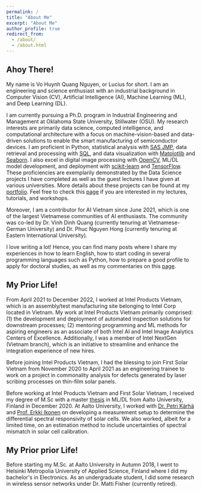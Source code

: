 ```yaml
---
permalink: /
title: "About Me"
excerpt: "About Me"
author_profile: true
redirect_from: 
  - /about/
  - /about.html
---
```


## Ahoy There!
My name is Vo Huynh Quang Nguyen, or Lucius for short. I am an engineering and science enthusiast with an industrial background in Computer Vision (CV), Artificial Intelligence (AI), Machine Learning (ML), and Deep Learning (DL).

I am currently pursuing a Ph.D. program in Industrial Engineering and Management at Oklahoma State University, Stillwater (OSU). My research interests are primarily data science, computed intelligence, and computational architecture with a focus on machine-vision-based and data-driven solutions to enable the smart manufacturing of semiconductor devices. I am proficient in Python, statistical analysis with [SAS JMP](https://www.jmp.com/en_us/home.html), data retrieval and processing with [SQL](https://www.iso.org/standard/63555.html), and data visualization with [Matplotlib](https://matplotlib.org/) and [Seaborn](https://seaborn.pydata.org/). I also excel in digital image processing with [OpenCV](https://opencv.org/), ML/DL model development, and deployment with [scikit-learn](https://scikit-learn.org/stable/index.html#) and [TensorFlow](https://www.tensorflow.org/). These proficiencies are exemplarily demonstrated by the Data Science projects I have completed as well as the guest lectures I have given at various universities. More details about these projects can be found at my [portfolio](../_pages/portfolio.md). Feel free to check this [page](../_pages/teaching.md) if you are interested in my lectures, tutorials, and workshops.

Moreover, I am a contributor for AI Vietnam since June 2021, which is one of the largest Vietnamese communities of AI enthusiasts. The community was co-led by Dr. Vinh Dinh Quang (currently tenuring at Vietnamese-German University) and Dr. Phuc Nguyen Hong (currently tenuring at Eastern International University).

I love writing a lot! Hence, you can find many posts where I share my experiences in how to learn English, how to start coding in several programming languages such as Python, how to prepare a good profile to apply for doctoral studies, as well as my commentaries on this [page](../_pages/year-archive.md).


## My Prior Life!
From April 2021 to December 2022, I worked at Intel Products Vietnam, which is an assembly/test manufacturing site belonging to Intel Corp located in Vietnam. My work at Intel Products Vietnam primarily comprised: (1) the development and deployment of automated inspection solutions for downstream processes; (2) mentoring programming and ML methods for aspiring engineers as an associate of both Intel AI and Intel Image Analytics Centers of Excellence. Additionally, I was a member of Intel NextGen (Vietnam branch), which is an initiative to streamline and enhance the integration experience of new hires.

Before joining Intel Products Vietnam, I had the blessing to join First Solar Vietnam from November 2020 to April 2021 as an engineering trainee to work on a project in commonality analysis for defects generated by laser scribing processes on thin-film solar panels.

Before working at Intel Products Vietnam and First Solar Vietnam, I received my degree of M.Sc with a master <a href = "https://aaltodoc.aalto.fi/handle/123456789/102461">thesis</a> in ML/DL from Aalto University, Finland in December 2020. At Aalto University, I worked with <a href = "https://research.aalto.fi/en/persons/petri-k%C3%A4rh%C3%A4">Dr. Petri Kärhä</a> and <a href = "https://research.aalto.fi/en/persons/erkki-ikonen">Prof. Erkki Ikonen</a> on developing a measurement setup to determine the differential spectral responsivity of solar cells. We also worked, albeit for a limited time, on an estimation method to include uncertainties of spectral mismatch in solar cell calibration. 


## My Prior prior Life!
Before starting my M.Sc. at Aalto University in Autumn 2018, I went to Helsinki Metropolia University of Applied Science, Finland where I did my bachelor's in Electronics. As an undergraduate student, I did some research in wireless sensor networks under Dr. Matti Fisher (currently retired).
